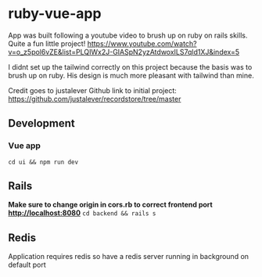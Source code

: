 # ruby-vue-app

App was built following a youtube video to brush up on ruby on rails skills. Quite a fun little project!
https://www.youtube.com/watch?v=o_z5pol6vZE&list=PLQIWx2J-GIASpN2yzAtdwoxILS7qld1XJ&index=5


I didnt set up the tailwind correctly on this project because the basis was to brush up on ruby. His design is much more pleasant with tailwind than mine.

Credit goes to justalever
Github link to initial project: https://github.com/justalever/recordstore/tree/master

## Development
### Vue app
```cd ui && npm run dev```

## Rails
**Make sure to change origin in cors.rb to correct frontend port <http://localhost:8080>**
```cd backend && rails s```

## Redis
Application requires redis so have a redis server running in background on default port
